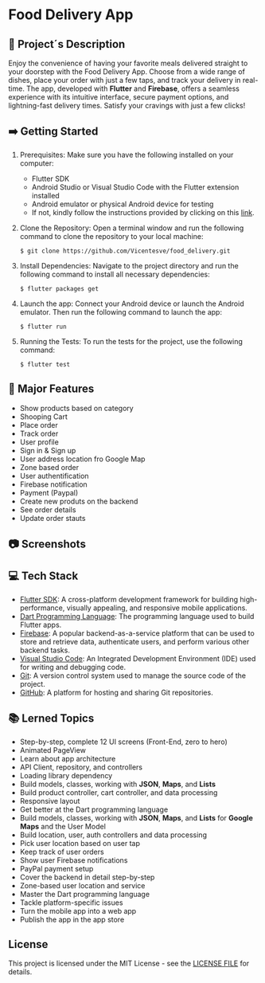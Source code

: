 # Food Delivery App

## 📝 Project´s Description

Enjoy the convenience of having your favorite meals delivered straight to your doorstep with the Food Delivery App. Choose from a wide range of dishes, place your order with just a few taps, and track your delivery in real-time. The app, developed with **Flutter** and **Firebase**, offers a seamless experience with its intuitive interface, secure payment options, and lightning-fast delivery times. Satisfy your cravings with just a few clicks!

## ➡️ Getting Started

1. Prerequisites: Make sure you have the following installed on your computer:
   - Flutter SDK
   - Android Studio or Visual Studio Code with the Flutter extension installed
   - Android emulator or physical Android device for testing
   - If not, kindly follow the instructions provided by clicking on this [link](https://docs.flutter.dev/get-started/install).
2. Clone the Repository: Open a terminal window and run the following command to clone the repository to your local machine:

   ```
   $ git clone https://github.com/Vicentesve/food_delivery.git
   ```

3. Install Dependencies: Navigate to the project directory and run the following command to install all necessary dependencies:
   ```
   $ flutter packages get
   ```
4. Launch the app: Connect your Android device or launch the Android emulator. Then run the following command to launch the app:
   ```
   $ flutter run
   ```
5. Running the Tests: To run the tests for the project, use the following command:
   ```
   $ flutter test
   ```

## 🔧 Major Features

- Show products based on category
- Shooping Cart
- Place order
- Track order
- User profile
- Sign in & Sign up
- User address location fro Google Map
- Zone based order
- User authentification
- Firebase notification
- Payment (Paypal)
- Create new produts on the backend
- See order details
- Update order stauts

## 📷 Screenshots

## 💻 Tech Stack

- [Flutter SDK](https://flutter.dev/): A cross-platform development framework for building high-performance, visually appealing, and responsive mobile applications.
- [Dart Programming Language](https://dart.dev/): The programming language used to build Flutter apps.
- [Firebase](https://firebase.google.com): A popular backend-as-a-service platform that can be used to store and retrieve data, authenticate users, and perform various other backend tasks.
- [Visual Studio Code](https://code.visualstudio.com/): An Integrated Development Environment (IDE) used for writing and debugging code.
- [Git](https://git-scm.com/): A version control system used to manage the source code of the project.
- [GitHub](https://github.com/): A platform for hosting and sharing Git repositories.

## 📚 Lerned Topics

- Step-by-step, complete 12 UI screens (Front-End, zero to hero)
- Animated PageView
- Learn about app architecture
- API Client, repository, and controllers
- Loading library dependency
- Build models, classes, working with **JSON**, **Maps**, and **Lists**
- Build product controller, cart controller, and data processing
- Responsive layout
- Get better at the Dart programming language
- Build models, classes, working with **JSON**, **Maps**, and **Lists** for **Google Maps** and the User Model
- Build location, user, auth controllers and data processing
- Pick user location based on user tap
- Keep track of user orders
- Show user Firebase notifications
- PayPal payment setup
- Cover the backend in detail step-by-step
- Zone-based user location and service
- Master the Dart programming language
- Tackle platform-specific issues
- Turn the mobile app into a web app
- Publish the app in the app store

## License

This project is licensed under the MIT License - see the [LICENSE FILE](https://github.com/Vicentesve/food_delivery/blob/master/LICENSE) for details.
